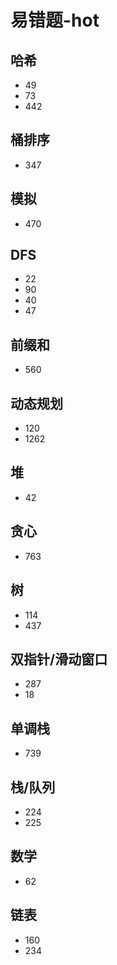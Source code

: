 # 易错题-hot

## 哈希

- 49
- 73
- 442

## 桶排序

- 347

## 模拟

- 470

## DFS

- 22
- 90
- 40
- 47

## 前缀和

- 560

## 动态规划

- 120
- 1262

## 堆

- 42

## 贪心

- 763

## 树

- 114
- 437

## 双指针/滑动窗口

- 287
- 18

## 单调栈

- 739

## 栈/队列

- 224
- 225

## 数学

- 62

## 链表

- 160
- 234
